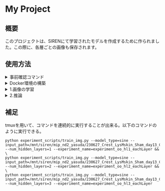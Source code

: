 # My Project

## 概要
このプロジェクトは、SIRENにて学習されたモデルを作成するために作られました。この際に、各層ごとの画像も保存されます。

## 使用方法

<details><summary>事前確認コマンド</summary>

Please check below commnd.
```
nvidia-smi
docker
```

</details>

<details><summary>Docker環境の構築</summary>

### Build
`image_name` is free as docker image name．<br>
```
cd docker_for_build
sudo docker build -t image_name .
cd ..
```

### Run Container
`$pwd` is mount current dir．<br>
```
sudo docker run -it --shm-size 2g --gpus all -v $(pwd):/workspace image_name 
```

</details>

<details><summary>1.画像の学習</summary>
   
SIRENにて画像を学習する。この際に、各層ごとの画像も保存される。以下のコマンドを実行する： 
```
python experiment_scripts/train_img.py \
--model_type=sine \
--input_path=mip_nd2_yasuda/230627_Crest_LysMskin_LE_day13_CD3PE_EB_3D_MIP/240617_1203_EGFP_resized_512x512_no_opencv.tiff \
--num_hidden_layers=1 \
--experiment_name=experiment_oo
```
   - input_path：入力ファイル（学習したい画像）
   - num_hidden_layers：隠れ層の数
   - experiment_name：出力ディレクトリ（学習済みモデルや各層ごとの画像を保存するフォルダ名）

</details>

<details><summary>2.推論</summary>

1.にて作成された学習済みモデルに、適当な座標数を入力する。以下のコマンドを実行する：
```
python explore_siren_ipynb_eval6.py \
--omega=30 \
--model_path=logs/experiment_oo/checkpoints/model_final.pth \
--output_dir=logs/experiment_oo/w30_hl1_1024 \
--hidden_layers=1 \
--sidelen=1024
```
- omega：基本30でいい。train_img.pyでは30で固定している。
- model_path：入力ファイル（学習済みモデル）
- output_dir：出力ディレクトリ（学習済みモデルにて作成される出力画像を保存するフォルダ）
- hidden_layers：隠れ層の数
- sidelen：座標数
  
</details>
  
## 補足
tmuxを用いて、コマンドを連続的に実行することが出来る。以下のコマンドのように実行できる。
```
python experiment_scripts/train_img.py --model_type=sine --input_path=/mnt/siren/mip_nd2_yasuda/230627_Crest_LysMskin_Sham_day13_CD3PE_EB_3D_MIP/240617_1203_EGFP_resized_512x512_no_opencv.tiff --num_hidden_layers=1 --experiment_name=experiment_oo_hl1_eachLayer && \
python experiment_scripts/train_img.py --model_type=sine --input_path=/mnt/siren/mip_nd2_yasuda/230627_Crest_LysMskin_Sham_day13_CD3PE_EB_3D_MIP/240617_1203_EGFP_resized_512x512_no_opencv.tiff --num_hidden_layers=2 --experiment_name=experiment_oo_hl2_eachLayer && \
python experiment_scripts/train_img.py --model_type=sine --input_path=/mnt/siren/mip_nd2_yasuda/230627_Crest_LysMskin_Sham_day13_CD3PE_EB_3D_MIP/240617_1203_EGFP_resized_512x512_no_opencv.tiff --num_hidden_layers=3 --experiment_name=experiment_oo_hl3_eachLayer
```
